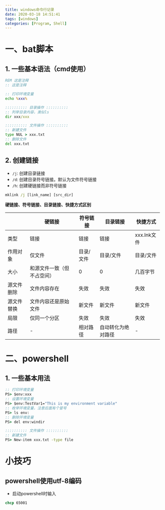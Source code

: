 ```yaml
---
title: windows命令行记录
date: 2020-03-18 14:51:41
tags: [windows]
categories: [Program, Shell]
---
```


# 一、bat脚本

## 1. 一些基本语法（cmd使用）

```bat
REM 这是注释
:: 这是注释

:: 打印环境变量
echo %xxx%

:::::::::: 目录操作 ::::::::::
:: 列举目录内容，类似ls
dir xxx/xxx

:::::::::: 文件操作 ::::::::::
:: 新建文件
type NUL > xxx.txt
:: 删除文件
del xxx.txt
```

## 2. 创建链接

- `/j`: 创建目录链接
- `/d`: 创建目录符号链接。默认为文件符号链接
- `/h`: 创建硬链接而非符号链接

```bat
mklink /j [link_name] [src_dir]
```

**硬链接、符号链接、目录链接、快捷方式区别**

|            | 硬链接                     | 符号链接  | 目录链接           | 快捷方式    |
| ---------- | -------------------------- | --------- | ------------------ | ----------- |
| 类型       | 链接                       | 链接      | 链接               | xxx.lnk文件 |
| 作用对象   | 仅文件                     | 目录/文件 | 目录/文件          | 目录/文件   |
| 大小       | 和源文件一致（但不占空间） | 0         | 0                  | 几百字节    |
| 源文件删除 | 文件内容存在               | 失效      | 失效               | 失效        |
| 源文件替换 | 文件内容还是原始文件       | 新文件    | 新文件             | 新文件      |
| 局限       | 仅同一个分区               | 失效      | 失效               | 失效        |
| 路径       | -                          | 相对路径  | 自动转化为绝对路径 | -           |

# 二、powershell

## 1. 一些基本用法

```bat
:: 打印环境变量
PS> $env:xxx
:: 设置环境变量
PS> $env:TestVar1="This is my environment variable"
:: 枚举环境变量，注意后面有个冒号
PS> ls env:
:: 删除环境变量
PS> del env:windir

:::::::::: 文件操作 ::::::::::
:: 新建文件
PS> New-item xxx.txt -type file
```

# 小技巧

## powershell使用utf-8编码

- 启动powershell时输入

```bat
chcp 65001
```
